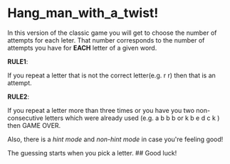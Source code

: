 # Hang_man_with_a_twist!

In this version of the classic game you will get to choose the number of attempts for each leter. That number corresponds to the number of attempts you have for **EACH** letter of a given word.

**RULE1**: 

If you repeat a letter that is not the correct letter(e.g. r r) then that is an attempt.


**RULE2**: 

If you repeat a letter more than three times or you have you two non-consecutive letters which were already used
       (e.g.  a b b b  or  k b e d c k   ) then GAME OVER.
      
Also, there is a *hint mode* and *non-hint mode* in case you're feeling good!
       
   The guessing starts when you pick a letter.
              ## Good luck!

